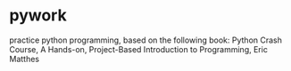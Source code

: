 # pywork
practice python programming, 
based on the following book:
Python Crash Course, A Hands-on, Project-Based Introduction to Programming, Eric Matthes
